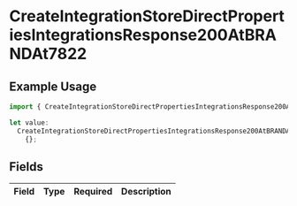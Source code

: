# CreateIntegrationStoreDirectPropertiesIntegrationsResponse200AtBRANDAt7822

## Example Usage

```typescript
import { CreateIntegrationStoreDirectPropertiesIntegrationsResponse200AtBRANDAt7822 } from "@vercel/sdk/models/createintegrationstoredirectop.js";

let value:
  CreateIntegrationStoreDirectPropertiesIntegrationsResponse200AtBRANDAt7822 =
    {};
```

## Fields

| Field       | Type        | Required    | Description |
| ----------- | ----------- | ----------- | ----------- |